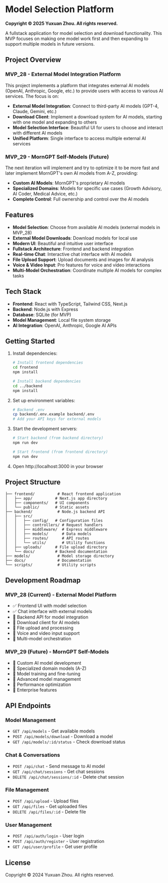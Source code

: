 # Model Selection Platform

**Copyright © 2025 Yuxuan Zhou. All rights reserved.**

A fullstack application for model selection and download functionality. This MVP focuses on making one model work first and then expanding to support multiple models in future versions.

## Project Overview

### MVP_28 - External Model Integration Platform
This project implements a platform that integrates external AI models (OpenAI, Anthropic, Google, etc.) to provide users with access to various AI services. The focus is on:

- **External Model Integration**: Connect to third-party AI models (GPT-4, Claude, Gemini, etc.)
- **Download Client**: Implement a download system for AI models, starting with one model and expanding to others
- **Model Selection Interface**: Beautiful UI for users to choose and interact with different AI models
- **Unified Platform**: Single interface to access multiple external AI services

### MVP_29 - MornGPT Self-Models (Future)
The next iteration will implement and try to optimize it to be more fast and later implement MornGPT's own AI models from A-Z, providing:
- **Custom AI Models**: MornGPT's proprietary AI models
- **Specialized Domains**: Models for specific use cases (Growth Advisory, AI Coder, Medical Advice, etc.)
- **Complete Control**: Full ownership and control over the AI models

## Features

- **Model Selection**: Choose from available AI models (external models in MVP_28)
- **External Model Downloads**: Download models for local use
- **Modern UI**: Beautiful and intuitive user interface
- **Fullstack Architecture**: Frontend and backend integration
- **Real-time Chat**: Interactive chat interface with AI models
- **File Upload Support**: Upload documents and images for AI analysis
- **Voice & Video Input**: Pro features for voice and video interactions
- **Multi-Model Orchestration**: Coordinate multiple AI models for complex tasks

## Tech Stack

- **Frontend**: React with TypeScript, Tailwind CSS, Next.js
- **Backend**: Node.js with Express
- **Database**: SQLite (for MVP)
- **Model Management**: Local file system storage
- **AI Integration**: OpenAI, Anthropic, Google AI APIs

## Getting Started

1. Install dependencies:
   ```bash
   # Install frontend dependencies
   cd frontend
   npm install
   
   # Install backend dependencies
   cd ../backend
   npm install
   ```

2. Set up environment variables:
   ```bash
   # Backend .env
   cp backend/.env.example backend/.env
   # Add your API keys for external models
   ```

3. Start the development servers:
   ```bash
   # Start backend (from backend directory)
   npm run dev
   
   # Start frontend (from frontend directory)
   npm run dev
   ```

4. Open http://localhost:3000 in your browser

## Project Structure

```
├── frontend/          # React frontend application
│   ├── app/          # Next.js app directory
│   ├── components/   # UI components
│   └── public/       # Static assets
├── backend/           # Node.js backend API
│   ├── src/
│   │   ├── config/   # Configuration files
│   │   ├── controllers/ # Request handlers
│   │   ├── middleware/  # Express middleware
│   │   ├── models/      # Data models
│   │   ├── routes/      # API routes
│   │   └── utils/       # Utility functions
│   ├── uploads/      # File upload directory
│   └── docs/         # Backend documentation
├── models/            # Model storage directory
├── docs/              # Documentation
└── scripts/           # Utility scripts
```

## Development Roadmap

### MVP_28 (Current) - External Model Platform
- ✅ Frontend UI with model selection
- ✅ Chat interface with external models
- 🔄 Backend API for model integration
- 🔄 Download client for AI models
- 🔄 File upload and processing
- 🔄 Voice and video input support
- 🔄 Multi-model orchestration

### MVP_29 (Future) - MornGPT Self-Models
- 🔄 Custom AI model development
- 🔄 Specialized domain models (A-Z)
- 🔄 Model training and fine-tuning
- 🔄 Advanced model management
- 🔄 Performance optimization
- 🔄 Enterprise features

## API Endpoints

### Model Management
- `GET /api/models` - Get available models
- `POST /api/models/download` - Download a model
- `GET /api/models/:id/status` - Check download status

### Chat & Conversations
- `POST /api/chat` - Send message to AI model
- `GET /api/chat/sessions` - Get chat sessions
- `DELETE /api/chat/sessions/:id` - Delete chat session

### File Management
- `POST /api/upload` - Upload files
- `GET /api/files` - Get uploaded files
- `DELETE /api/files/:id` - Delete file

### User Management
- `POST /api/auth/login` - User login
- `POST /api/auth/register` - User registration
- `GET /api/user/profile` - Get user profile

## License

Copyright © 2024 Yuxuan Zhou. All rights reserved. 
